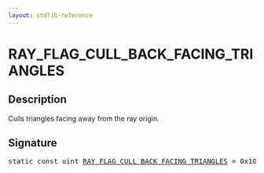 ```yaml
---
layout: stdlib-reference
---
```


# RAY_FLAG_CULL_BACK_FACING_TRIANGLES

## Description

Culls triangles facing away from the ray origin.


## Signature
<pre>
<span class='code_keyword'>static</span> <span class='code_keyword'>const</span> <span class="code_keyword">uint</span> <a href="ray_flag_cull_back_facing_triangles-01245679abcefghjklmnoqrstuvwxy.md" class="code_var">RAY_FLAG_CULL_BACK_FACING_TRIANGLES</a> = 0x10;
</pre>


<script>
// Fix .md links to .html when on ReadTheDocs
if (window.location.hostname.includes('readthedocs') || 
    window.location.hostname.includes('rtfd.io')) {
  document.addEventListener('DOMContentLoaded', function() {
    const links = document.querySelectorAll('a');
    links.forEach(link => {
      if (link.getAttribute('href') && link.getAttribute('href').endsWith('.md')) {
        link.href = link.href.replace(/\.md($|#|\?)/, '.html$1');
      }
    });
  });
}
</script>
